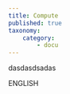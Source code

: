 ```yaml
---
title: Compute
published: true
taxonomy:
    category:
        - docu
---
```


dasdasdsadas

ENGLISH